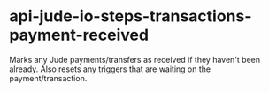 # api-jude-io-steps-transactions-payment-received

Marks any Jude payments/transfers as received if they haven't been already.
Also resets any triggers that are waiting on the payment/transaction.
